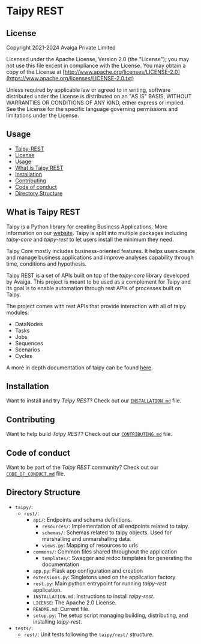 # Taipy REST

## License
Copyright 2021-2024 Avaiga Private Limited

Licensed under the Apache License, Version 2.0 (the "License"); you may not use this file
except in compliance with the License. You may obtain a copy of the License at
[http://www.apache.org/licenses/LICENSE-2.0](https://www.apache.org/licenses/LICENSE-2.0.txt)

Unless required by applicable law or agreed to in writing, software distributed under the
License is distributed on an "AS IS" BASIS, WITHOUT WARRANTIES OR CONDITIONS OF ANY KIND,
either express or implied. See the License for the specific language governing permissions
and limitations under the License.

## Usage
  - [Taipy-REST](#taipy-rest)
  - [License](#license)
  - [Usage](#usage)
  - [What is Taipy REST](#what-is-taipy-rest)
  - [Installation](#installation)
  - [Contributing](#contributing)
  - [Code of conduct](#code-of-conduct)
  - [Directory Structure](#directory-structure)


## What is Taipy REST

Taipy is a Python library for creating Business Applications. More information on our
[website](https://www.taipy.io). Taipy is split into multiple packages including
*taipy-core* and *taipy-rest* to let users install the minimum they need.

Taipy Core mostly includes business-oriented
features. It helps users create and manage business applications and improve analyses
capability through time, conditions and hypothesis.

Taipy REST is a set of APIs built on top of the
*taipy-core* library developed by Avaiga. This project is meant to be used as a complement
for Taipy and its goal is to enable automation through rest APIs of processes built
on Taipy.

The project comes with rest APIs that provide interaction with all of taipy modules:
 - DataNodes
 - Tasks
 - Jobs
 - Sequences
 - Scenarios
 - Cycles

A more in depth documentation of taipy can be found [here](https://docs.taipy.io).

## Installation

Want to install and try *Taipy REST*? Check out our [`INSTALLATION.md`](INSTALLATION.md) file.

## Contributing

Want to help build *Taipy REST*? Check out our [`CONTRIBUTING.md`](../../CONTRIBUTING.md) file.

## Code of conduct

Want to be part of the *Taipy REST* community? Check out our
[`CODE_OF_CONDUCT.md`](../../CODE_OF_CONDUCT.md) file.

## Directory Structure

- `taipy/`:
  - `rest/`:
    - `api/`: Endpoints and schema definitions.
      - `resources/`: Implementation of all endpoints related to taipy.
      - `schemas/`: Schemas related to taipy objects. Used for marshalling and unmarshalling data.
      - `views.py`: Mapping of resources to urls
    - `commons/`: Common files shared throughout the application
      - `templates/`: Swagger and redoc templates for generating the documentation
    - `app.py`: Flask app configuration and creation
    - `extensions.py`: Singletons used on the application factory
    - `rest.py`: Main python entrypoint for running *taipy-rest* application.
    - `INSTALLATION.md`: Instructions to install *taipy-rest*.
    - `LICENSE`: The Apache 2.0 License.
    - `README.md`: Current file.
    - `setup.py`: The setup script managing building, distributing, and installing *taipy-rest*.
- `tests/`:
  - `rest/`: Unit tests following the `taipy/rest/` structure.
